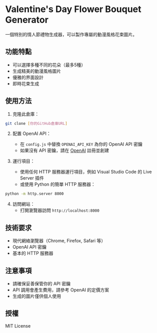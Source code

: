 # Valentine's Day Flower Bouquet Generator

一個特別的情人節禮物生成器，可以製作專屬的動漫風格花束圖片。

## 功能特點

- 可以選擇多種不同的花朵（最多5種）
- 生成精美的動漫風格圖片
- 優雅的界面設計
- 即時花束生成

## 使用方法

1. 克隆此倉庫：
```bash
git clone [你的GitHub倉庫URL]
```

2. 配置 OpenAI API：
   - 在 `config.js` 中替換 `OPENAI_API_KEY` 為你的 OpenAI API 密鑰
   - 如果沒有 API 密鑰，請在 [OpenAI](https://platform.openai.com/) 註冊並創建

3. 運行項目：
   - 使用任何 HTTP 服務器運行項目，例如 Visual Studio Code 的 Live Server 插件
   - 或使用 Python 的簡單 HTTP 服務器：
```bash
python -m http.server 8000
```

4. 訪問網站：
   - 打開瀏覽器訪問 `http://localhost:8000`

## 技術要求

- 現代網絡瀏覽器（Chrome, Firefox, Safari 等）
- OpenAI API 密鑰
- 基本的 HTTP 服務器

## 注意事項

- 請確保妥善保管你的 API 密鑰
- API 調用會產生費用，請參考 OpenAI 的定價方案
- 生成的圖片僅供個人使用

## 授權

MIT License 